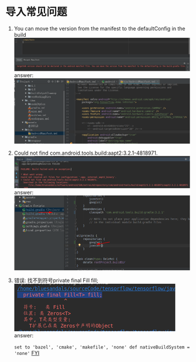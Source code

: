 # 导入常见问题
1. You can move the version from the manifest to the defaultConfig in the build
![question1](pic/ans1.png)
answer:
![answer1](pic/ans11.png)
2. Could not find com.android.tools.build:aapt2:3.2.1-4818971.
![question2](pic/ans2.png)
answer:
![answer2](pic/ans22.png)
3. 错误: 找不到符号private final Fill<T> fill;
![question3](pic/ans3.png)
answer:

     `set to 'bazel', 'cmake', 'makefile', 'none'
      def nativeBuildSystem = 'none'`
    [FYI](https://github.com/tensorflow/tensorflow/issues/21431)